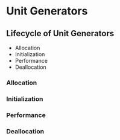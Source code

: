 # Unit Generators



## Lifecycle of Unit Generators

* Allocation
* Initialization
* Performance
* Deallocation

### Allocation



### Initialization



### Performance



### Deallocation
